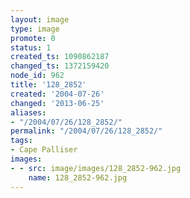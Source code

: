 ```yaml
---
layout: image
type: image
promote: 0
status: 1
created_ts: 1090862187
changed_ts: 1372159420
node_id: 962
title: '128_2852'
created: '2004-07-26'
changed: '2013-06-25'
aliases:
- "/2004/07/26/128_2852/"
permalink: "/2004/07/26/128_2852/"
tags:
- Cape Palliser
images:
- - src: image/images/128_2852-962.jpg
    name: 128_2852-962.jpg
---
```


